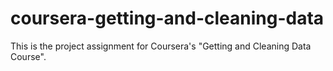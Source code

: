 # coursera-getting-and-cleaning-data
This is the project assignment for Coursera's "Getting and Cleaning Data Course".
